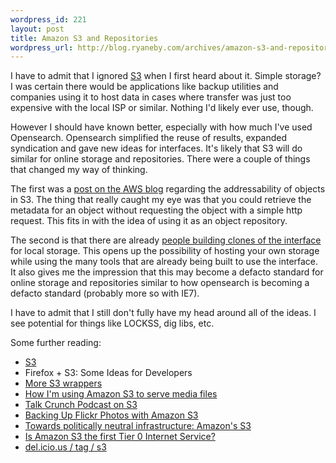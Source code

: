 ```yaml
--- 
wordpress_id: 221
layout: post
title: Amazon S3 and Repositories
wordpress_url: http://blog.ryaneby.com/archives/amazon-s3-and-repositories/
---
```

I have to admit that I ignored <a href="http://aws.amazon.com/s3">S3</a> when I first heard about it. Simple storage? I was certain there would be applications like backup utilities and companies using it to host data in cases where transfer was just too expensive with the local ISP or similar. Nothing I'd likely ever use, though.

However I should have known better, especially with how much I've used Opensearch. Opensearch simplified the reuse of results, expanded syndication and gave new ideas for interfaces. It's likely that S3 will do similar for online storage and repositories. There were a couple of things that changed my way of thinking.

The first was a <a href="http://aws.typepad.com/aws/2006/04/using_s3_to_sto.html">post on the AWS blog</a> regarding the addressability of objects in S3. The thing that really caught my eye was that you could retrieve the metadata for an object without requesting the object with a simple http request. This fits in with the idea of using it as an object repository.

The second is that there are already <a href="http://code.whytheluckystiff.net/parkplace/wiki">people building clones of the interface</a> for local storage. This opens up the possibility of hosting your own storage while using the many tools that are already being built to use the interface. It also gives me the impression that this may become a defacto standard for online storage and repositories similar to how opensearch is becoming a defacto standard (probably more so with IE7).

I have to admit that I still don't fully have my head around all of the ideas. I see potential for things like LOCKSS, dig libs, etc.

Some further reading:

<ul>
<li><a href="http://aws.amazon.com/s3">S3</a></li>
<li><a href="http://aws.typepad.com/aws/2006/03/firefox_s3_some.html"></a>Firefox + S3: Some Ideas for Developers</li>
<li><a href="http://aws.typepad.com/aws/2006/04/more_s3_crunchy.html">More S3 wrappers</a></li>
<li><a href="http://www.holovaty.com/blog/archive/2006/04/07/0927">How I'm using Amazon S3 to serve media files</a></li>
<li><a href="http://www.talkcrunch.com/2006/03/24/episode-3-amazons-new-grid-storage-service/">Talk Crunch Podcast on S3</a></li>
<li><a href="http://www.postneo.com/2006/03/22/backing-up-flickr-photos-with-amazon-s3">Backing Up Flickr Photos with Amazon S3</a></li>
<li><a href="http://weblog.infoworld.com/udell/2006/03/22.html#a1411">Towards politically neutral infrastructure: Amazon's S3</a></li>
<li><a href="http://www.magpiebrain.com/archives/2006/03/21/amazon_s3">Is Amazon S3 the first Tier 0 Internet Service?</a></li>
<li><a href="http://del.icio.us/tag/s3">del.icio.us / tag / s3</a></li>
</ul>
